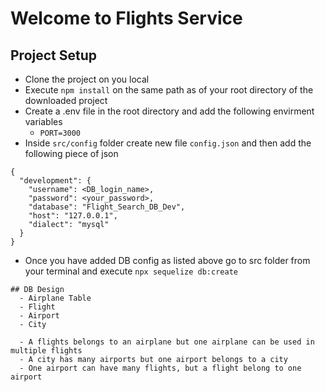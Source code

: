 # Welcome to Flights Service

## Project Setup
- Clone the project  on you local
- Execute `npm install` on the same path as of your root directory of the downloaded project
- Create a .env file in the root directory and add the following envirment variables
    - `PORT=3000`
- Inside `src/config` folder create new file `config.json` and then add the following piece of json
```
{
  "development": {
    "username": <DB_login_name>,
    "password": <your_password>,
    "database": "Flight_Search_DB_Dev",
    "host": "127.0.0.1",
    "dialect": "mysql"
  }
}

```
- Once you have added DB config as listed above go to src folder from your terminal and execute `npx sequelize db:create`
```
## DB Design
  - Airplane Table
  - Flight
  - Airport
  - City

  - A flights belongs to an airplane but one airplane can be used in multiple flights
  - A city has many airports but one airport belongs to a city
  - One airport can have many flights, but a flight belong to one airport